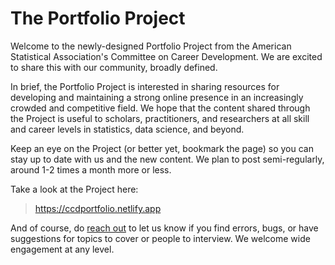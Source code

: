 # The Portfolio Project

Welcome to the newly-designed Portfolio Project from the American Statistical Association's Committee on Career Development. We are excited to share this with our community, broadly defined. 

In brief, the Portfolio Project is interested in sharing resources for developing and maintaining a strong online presence in an increasingly crowded and competitive field. We hope that the content shared through the Project is useful to scholars, practitioners, and researchers at all skill and career levels in statistics, data science, and beyond. 

Keep an eye on the Project (or better yet, bookmark the page) so you can stay up to date with us and the new content. We plan to post semi-regularly, around 1-2 times a month more or less. 

Take a look at the Project here: 

> https://ccdportfolio.netlify.app

And of course, do [reach out](mailto:philip.waggoner@yougov.com) to let us know if you find errors, bugs, or have suggestions for topics to cover or people to interview. We welcome wide engagement at any level. 
